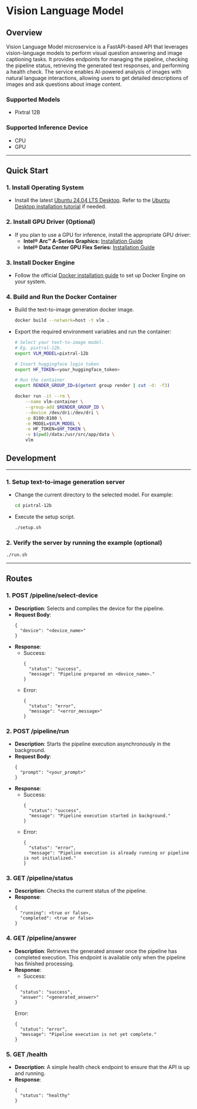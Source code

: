 # Vision Language Model

## Overview
Vision Language Model microservice is a FastAPI-based API that leverages vision-language models to perform visual question answering and image captioning tasks. 
It provides endpoints for managing the pipeline, checking the pipeline status, retrieving the generated text responses, and performing a health check. The service enables AI-powered analysis of images with natural language interactions, allowing users to get detailed descriptions of images and ask questions about image content.

### Supported Models
* Pixtral 12B

### Supported Inference Device
* CPU
* GPU

---

## Quick Start

### 1. Install Operating System
- Install the latest [Ubuntu 24.04 LTS Desktop](https://releases.ubuntu.com/jammy/). Refer to the [Ubuntu Desktop installation tutorial](https://ubuntu.com/tutorials/install-ubuntu-desktop#1-overview) if needed.

### 2. Install GPU Driver (Optional)
- If you plan to use a GPU for inference, install the appropriate GPU driver:
  - **Intel® Arc™ A-Series Graphics:** [Installation Guide](https://github.com/intel/edge-developer-kit-reference-scripts/tree/main/gpu/arc/dg2)
  - **Intel® Data Center GPU Flex Series:** [Installation Guide](https://github.com/intel/edge-developer-kit-reference-scripts/tree/main/gpu/flex/ats)

### 3. Install Docker Engine
- Follow the official [Docker installation guide](https://docs.docker.com/engine/install/) to set up Docker Engine on your system.

### 4. Build and Run the Docker Container
- Build the text-to-image generation docker image.
  ```bash
  docker build --network=host -t vlm .
  ```
- Export the required environment variables and run the container:
  ```bash
  # Select your text-to-image model.
  # Eg. pixtral-12b.
  export VLM_MODEL=pixtral-12b
  
  # Insert huggingface login token
  export HF_TOKEN=<your_huggingface_token>
  
  # Run the container  
  export RENDER_GROUP_ID=$(getent group render | cut -d: -f3)
  
  docker run -it --rm \
      --name vlm-container \
      --group-add $RENDER_GROUP_ID \
      --device /dev/dri:/dev/dri \
      -p 8100:8100 \
      -e MODEL=$VLM_MODEL \
      -e HF_TOKEN=$HF_TOKEN \
      -v $(pwd)/data:/usr/src/app/data \
      vlm
  ```


## Development

---

### 1. Setup text-to-image generation server  

- Change the current directory to the selected model. For example:
  ```bash
  cd pixtral-12b
  ```

- Execute the setup script.
  ```bash
  ./setup.sh
  ```

### 2. Verify the server by running the example (optional)
```bash
./run.sh
```

___

## Routes

### 1. **POST /pipeline/select-device**
   - **Description**: Selects and compiles the device for the pipeline.
   - **Request Body**: 
     ```
     {
       "device": "<device_name>"
     }
     ```
   - **Response**:
     - Success:
       ```
       {
         "status": "success",
         "message": "Pipeline prepared on <device_name>."
       }
       ```
     - Error:
       ```
       {
         "status": "error",
         "message": "<error_message>"
       }
       ```

### 2. **POST /pipeline/run**
   - **Description**: Starts the pipeline execution asynchronously in the background.
   - **Request Body**: 
     ```
     {
       "prompt": "<your_prompt>"
     }
     ```
   - **Response**:
     - Success:
       ```
       {
         "status": "success",
         "message": "Pipeline execution started in background."
       }
       ```
     - Error:
       ```
       {
         "status": "error",
         "message": "Pipeline execution is already running or pipeline is not initialized."
       }
       ```

### 3. **GET /pipeline/status**
   - **Description**: Checks the current status of the pipeline.
   - **Response**:
     ```
     {
       "running": <true or false>,
       "completed": <true or false>
     }
     ```

### 4. **GET /pipeline/answer**
   - **Description**: Retrieves the generated answer once the pipeline has completed execution. This endpoint is available only when the pipeline has finished processing.
   - **Response**:
     - Success:
     ```
     {
       "status": "success",
       "answer": "<generated_answer>"
     }
     ```
     Error:
     ```
     {
       "status": "error",
       "message": "Pipeline execution is not yet complete."
     }
     ```

### 5. **GET /health**
   - **Description**: A simple health check endpoint to ensure that the API is up and running.
   - **Response**:
     ```
     {
       "status": "healthy"
     }
     ```
     
